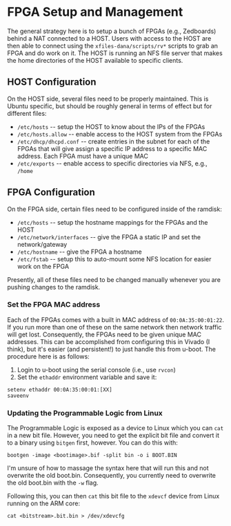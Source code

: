 # FPGA Setup and Management
The general strategy here is to setup a bunch of FPGAs (e.g., Zedboards) behind a NAT connected to a HOST. Users with access to the HOST are then able to connect using the `xfiles-dana/scripts/rv*` scripts to grab an FPGA and do work on it. The HOST is running an NFS file server that makes the home directories of the HOST available to specific clients.

## HOST Configuration
On the HOST side, several files need to be properly maintained. This is Ubuntu specific, but should be roughly general in terms of effect but for different files:
* `/etc/hosts` -- setup the HOST to know about the IPs of the FPGAs
* `/etc/hosts.allow` -- enable access to the HOST system from the FPGAs
* `/etc/dhcp/dhcpd.conf` -- create entries in the subnet for each of the FPGAs that will give assign a specific IP address to a specific MAC address. Each FPGA must have a unique MAC
* `/etc/exports` -- enable access to specific directories via NFS, e.g., `/home`

## FPGA Configuration
On the FPGA side, certain files need to be configured inside of the ramdisk:
* `/etc/hosts` -- setup the hostname mappings for the FPGAs and the HOST
* `/etc/network/interfaces` -- give the FPGA a static IP and set the network/gateway
* `/etc/hostname` -- give the FPGA a hostname
* `/etc/fstab` -- setup this to auto-mount some NFS location for easier work on the FPGA

Presently, all of these files need to be changed manually whenever you are pushing changes to the ramdisk.

### Set the FPGA MAC address
Each of the FPGAs comes with a built in MAC address of `00:0A:35:00:01:22`. If you run more than one of these on the same network then network traffic will get lost. Consequently, the FPGAs need to be given unique MAC addresses. This can be accomplished from configuring this in Vivado (I think), but it's easier (and persistent!) to just handle this from u-boot. The procedure here is as follows:
1. Login to u-boot using the serial console (i.e., use `rvcon`)
2. Set the `ethaddr` environment variable and save it:
```
setenv ethaddr 00:0A:35:00:01:[XX]
saveenv
```

### Updating the Programmable Logic from Linux
The Programmable Logic is exposed as a device to Linux which you can `cat` in a new bit file. However, you need to get the explicit bit file and convert it to a binary using `bitgen` first, however. You can do this with:
```
bootgen -image <bootimage>.bif -split bin -o i BOOT.BIN
```

I'm unsure of how to massage the syntax here that will run this and not overwrite the old boot.bin. Consequently, you currently need to overwrite the old boot.bin with the `-w` flag.

Following this, you can then `cat` this bit file to the `xdevcf` device from Linux running on the ARM core:
```
cat <bitstream>.bit.bin > /dev/xdevcfg
```
